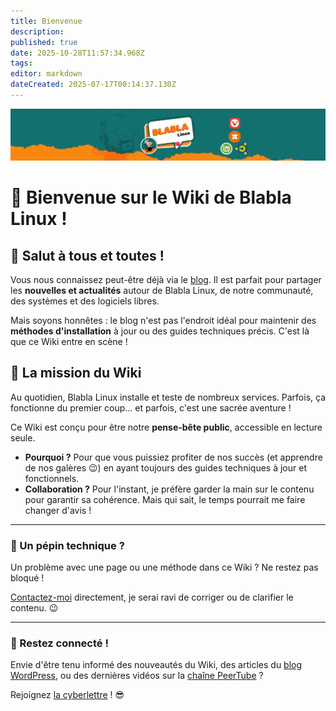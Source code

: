 ```yaml
---
title: Bienvenue
description: 
published: true
date: 2025-10-28T11:57:34.968Z
tags: 
editor: markdown
dateCreated: 2025-07-17T00:14:37.130Z
---
```


![](/welcome/header2.png)

# 🥳 Bienvenue sur le Wiki de Blabla Linux !

## 👋 Salut à tous et toutes !

Vous nous connaissez peut-être déjà via le [blog](https://yourls.blablalinux.be/blog). Il est parfait pour partager les **nouvelles et actualités** autour de Blabla Linux, de notre communauté, des systèmes et des logiciels libres.

Mais soyons honnêtes : le blog n'est pas l'endroit idéal pour maintenir des **méthodes d'installation** à jour ou des guides techniques précis. C'est là que ce Wiki entre en scène !

## 🧠 La mission du Wiki

Au quotidien, Blabla Linux installe et teste de nombreux services. Parfois, ça fonctionne du premier coup... et parfois, c'est une sacrée aventure !

Ce Wiki est conçu pour être notre **pense-bête public**, accessible en lecture seule.

* **Pourquoi ?** Pour que vous puissiez profiter de nos succès (et apprendre de nos galères 😉) en ayant toujours des guides techniques à jour et fonctionnels.
* **Collaboration ?** Pour l'instant, je préfère garder la main sur le contenu pour garantir sa cohérence. Mais qui sait, le temps pourrait me faire changer d'avis !

---

### 🧐 Un pépin technique ?

Un problème avec une page ou une méthode dans ce Wiki ? Ne restez pas bloqué !

[Contactez-moi](https://yourls.blablalinux.be/contact) directement, je serai ravi de corriger ou de clarifier le contenu. 😉

---

### 💌 Restez connecté !

Envie d'être tenu informé des nouveautés du Wiki, des articles du [blog WordPress](https://yourls.blablalinux.be/blog), ou des dernières vidéos sur la [chaîne PeerTube](https://yourls.blablalinux.be/peertube) ?

Rejoignez [la cyberlettre](https://yourls.blablalinux.be/cyberlettre) ! 😎